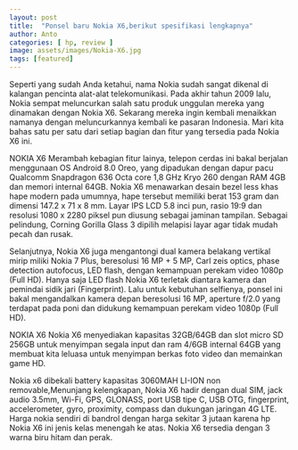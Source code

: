 ```yaml
---
layout: post
title:  "Ponsel baru Nokia X6,berikut spesifikasi lengkapnya"
author: Anto
categories: [ hp, review ]
image: assets/images/Nokia-X6.jpg
tags: [featured]
---
```


Seperti yang sudah Anda ketahui, nama Nokia sudah sangat dikenal di kalangan pencinta alat-alat telekomunikasi. Pada akhir tahun 2009 lalu, Nokia sempat meluncurkan salah satu produk unggulan mereka yang dinamakan dengan Nokia X6. Sekarang mereka ingin kembali menaikkan namanya dengan meluncurkannya kembali ke pasaran Indonesia. Mari kita bahas satu per satu dari setiap bagian dan fitur yang tersedia pada Nokia X6 ini.

NOKIA X6
Merambah kebagian fitur lainya, telepon cerdas ini bakal berjalan menggunaan OS Android 8.0 Oreo, yang dipadukan dengan dapur pacu Qualcomm Snapdragon 636 Octa core 1,8 GHz Kryo 260 dengan RAM 4GB dan memori internal 64GB. Nokia X6 menawarkan desain bezel less khas hape modern pada umumnya, hape tersebut memiliki berat 153 gram dan dimensi 147.2 x 71 x 8 mm. Layar IPS LCD 5.8 inci pun, rasio 19:9 dan resolusi 1080 x 2280 piksel pun diusung sebagai jaminan tampilan. Sebagai pelindung, Corning Gorilla Glass 3 dipilih melapisi layar agar tidak mudah pecah dan rusak.

Selanjutnya, Nokia X6 juga mengantongi dual kamera belakang vertikal mirip miliki Nokia 7 Plus, beresolusi 16 MP + 5 MP, Carl zeis optics, phase detection autofocus, LED flash, dengan kemampuan perekam video 1080p (Full HD). Hanya saja LED flash Nokia X6 terletak diantara kamera dan pemindai sidik jari (Fingerprint). Lalu untuk kebutuhan selfienya, ponsel ini bakal mengandalkan kamera depan beresolusi 16 MP, aperture f/2.0 yang terdapat pada poni dan didukung kemampuan perekam video 1080p (Full HD).

NOKIA X6
Nokia X6 menyediakan kapasitas 32GB/64GB dan slot micro SD 256GB untuk menyimpan segala input dan ram 4/6GB internal 64GB yang membuat kita leluasa untuk menyimpan berkas foto video dan memainkan game HD.

Nokia x6 dibekali battery kapasitas 3060MAH LI-ION non removable,Menunjang kelengkapan, Nokia X6 hadir dengan dual SIM, jack audio 3.5mm, Wi-Fi, GPS, GLONASS, port USB tipe C, USB OTG, fingerprint, accelerometer, gyro, proximity, compass dan dukungan jaringan 4G LTE. Harga nokia sendiri di bandrol dengan harga sekitar 3 jutaan karena hp Nokia X6 ini jenis kelas menengah ke atas. Nokia X6 tersedia dengan 3 warna biru hitam dan perak.
